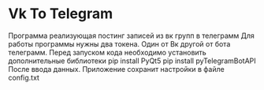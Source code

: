 # Vk To Telegram
Программа реализующая постинг записей из вк групп в телеграмм
Для работы программы нужны два токена. Один от Вк другой от бота телеграмм.
Перед запуском кода необходимо установить дополнительные библиотеки
pip install PyQt5
pip install pyTelegramBotAPI
После ввода данных. Приложение сохранит настройки в файле config.txt
